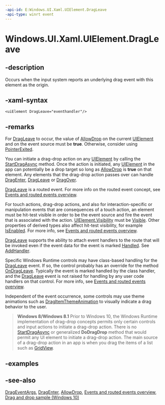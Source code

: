```yaml
---
-api-id: E:Windows.UI.Xaml.UIElement.DragLeave
-api-type: winrt event
---
```


<!-- Event syntax
public event Windows.UI.Xaml.DragEventHandler DragLeave
-->

# Windows.UI.Xaml.UIElement.DragLeave

## -description

Occurs when the input system reports an underlying drag event with this element as the origin.

## -xaml-syntax

```xaml
<uiElement DragLeave="eventhandler"/>
```

## -remarks

For [DragLeave](uielement_dragleave.md) to occur, the value of [AllowDrop](uielement_allowdrop.md) on the current [UIElement](uielement.md) and on the event source must be **true**. Otherwise, consider using [PointerExited](uielement_pointerexited.md).

You can initiate a drag-drop action on any [UIElement](uielement.md) by calling the [StartDragAsync](uielement_startdragasync_369751260.md) method. Once the action is initiated, any [UIElement](uielement.md) in the app can potentially be a drop target so long as [AllowDrop](uielement_allowdrop.md) is **true** on that element. Any elements that the drag-drop action passes over can handle [DragEnter](uielement_dragenter.md), [DragLeave](uielement_dragleave.md) or [DragOver](uielement_dragover.md).

[DragLeave](uielement_dragleave.md) is a routed event. For more info on the routed event concept, see [Events and routed events overview](http://msdn.microsoft.com/library/34c219e8-3efb-45bc-8bbd-6fd937698832).

For touch actions, drag-drop actions, and also for interaction-specific or manipulation events that are consequences of a touch action, an element must be hit-test visible in order to be the event source and fire the event that is associated with the action. [UIElement.Visibility](uielement_visibility.md) must be [Visible](visibility.md). Other properties of derived types also affect hit-test visibility, for example [IsEnabled](../windows.ui.xaml.controls/control_isenabled.md). For more info, see [Events and routed events overview](http://msdn.microsoft.com/library/34c219e8-3efb-45bc-8bbd-6fd937698832).

[DragLeave](uielement_dragleave.md) supports the ability to attach event handlers to the route that will be invoked even if the event data for the event is marked [Handled](drageventargs_handled.md). See [AddHandler](uielement_addhandler_2121467075.md).

Specific Windows Runtime controls may have class-based handling for the [DragLeave](uielement_dragleave.md) event. If so, the control probably has an override for the method [OnDragLeave](../windows.ui.xaml.controls/control_ondragleave_545548419.md). Typically the event is marked handled by the class handler, and the [DragLeave](uielement_dragleave.md) event is not raised for handling by any user code handlers on that control. For more info, see [Events and routed events overview](http://msdn.microsoft.com/library/34c219e8-3efb-45bc-8bbd-6fd937698832).

Independent of the event occurrence, some controls may use theme animations such as [DragItemThemeAnimation](../windows.ui.xaml.media.animation/dragitemthemeanimation.md) to visually indicate a drag behavior to the user.

> **Windows 8/Windows 8.1**
> Prior to Windows 10, the Windows Runtime implementation of drag-drop concepts permits only certain controls and input actions to initiate a drag-drop action. There is no [StartDragAsync](uielement_startdragasync_369751260.md) or generalized **DoDragDrop** method that would permit any UI element to initiate a drag-drop action. The main source of a drag-drop action in an app is when you drag the items of a list such as [GridView](../windows.ui.xaml.controls/gridview.md).

## -examples

## -see-also

[DragEventArgs](drageventargs.md), [DragEnter](uielement_dragenter.md), [AllowDrop](uielement_allowdrop.md), [Events and routed events overview](http://msdn.microsoft.com/library/34c219e8-3efb-45bc-8bbd-6fd937698832), [Drag and drop sample (Windows 10)](http://go.microsoft.com/fwlink/p/?LinkId=620634)